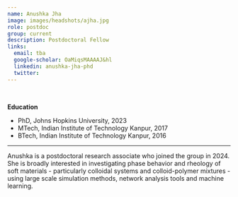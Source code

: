 ```yaml
---
name: Anushka Jha
image: images/headshots/ajha.jpg
role: postdoc
group: current
description: Postdoctoral Fellow
links:
  email: tba
  google-scholar: OaMiqsMAAAAJ&hl
  linkedin: anushka-jha-phd
  twitter: 
---
```

<br>

**Education**
- PhD, Johns Hopkins University, 2023
- MTech, Indian Institute of Technology Kanpur, 2017
- BTech, Indian Institute of Technology Kanpur, 2016
<hr>
Anushka is a postdoctoral research associate who joined the group in 2024. She is broadly interested in investigating phase behavior and rheology of soft materials - particularly colloidal systems and colloid-polymer mixtures - using large scale simulation methods, network analysis tools and machine learning.   
<br>
